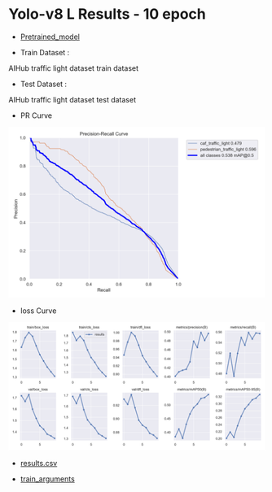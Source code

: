 # Yolo-v8 L Results - 10 epoch

- [Pretrained_model](https://drive.google.com/file/d/1tw6cJDquluAMl_hWN-UpZVm9KFl936kG/view?usp=share_link)

- Train Dataset : 

AIHub traffic light dataset train dataset 

- Test Dataset : 

AIHub traffic light dataset test dataset

- PR Curve 

![PRcurve](/results/yolov8l_AIHub_only_10epoch/PR_curve.png)

- loss Curve 

![Losscurve](/results/yolov8l_AIHub_only_10epoch/results.png)

- [results.csv](/results/yolov8l_AIHub_only_10epoch/results.csv)

- [train_arguments](/results/yolov8l_AIHub_only_10epoch/args.yaml)
